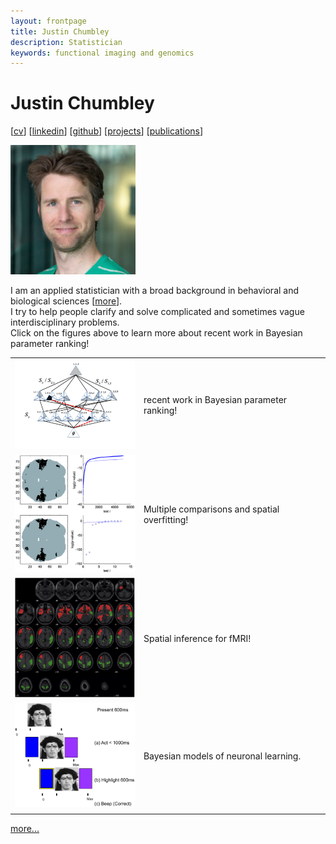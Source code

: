 ```yaml
---
layout: frontpage
title: Justin Chumbley
description: Statistician
keywords: functional imaging and genomics
---
```


<!--
# Justin Chumbley

[[cv](http://chumbleycode.github.io/chumbleycode.github.io/docs/cv.pdf)] 
[[linkedin](https://www.linkedin.com/in/chumbleycode)] 
[[github](https://github.com/chumbleycode/)] 
[[projects](projects.md)]
[[publications](https://scholar.google.com/citations?hl=en&user=YbbXlwIAAAAJ)]

[<img src="docs/JRCsquare.jpg" alt="drawing" width="200">](http://chumbleycode.github.io/chumbleycode.github.io/docs/cv.pdf) [<img src="docs/finest_order1.png" alt="drawing" width="200">](docs/fcr_apa.pdf#page=26) [<img src="docs/finest_order2.png" alt="drawing" width="200">](docs/fcr_apa.pdf#page=27) <br/>

I am an applied statistician with a broad background in behavioral and biological sciences [[more](http://chumbleycode.github.io/chumbleycode.github.io/docs/cv.pdf)].  <br/>
I try to help people clarify and solve tricky and sometimes vague interdisciplinary problems. <br/>
Click on the figures above to learn more about recent work in Bayesian parameter ranking! <br/>


[<img src="docs/multinomial_spm.jpg" alt="drawing" width="200">](https://www.sciencedirect.com/science/article/pii/S1053811910008281) [<img src="docs/learning.png" alt="drawing" width="200">](https://journals.plos.org/ploscompbiol/article?id=10.1371/journal.pcbi.1002346) [<img src="docs/fdr_imaging.jpg" alt="drawing" width="200">](https://www.sciencedirect.com/science/article/pii/S1053811908006472) <br/> 

Learn more about my work in frequentist and Bayesian neuroimaging! <br/> 

[<img src="docs/JRCsquare.jpg" alt="drawing" width="200">](http://chumbleycode.github.io/chumbleycode.github.io/docs/cv.pdf) [<img src="docs/finest_order1.png" alt="drawing" width="200">](docs/fcr_apa.pdf#page=26) [<img src="docs/finest_order2.png" alt="drawing" width="200">](docs/fcr_apa.pdf) <br/>

Text-->

# Justin Chumbley

[[cv](http://chumbleycode.github.io/chumbleycode.github.io/docs/cv.pdf)] 
[[linkedin](https://www.linkedin.com/in/chumbleycode)] 
[[github](https://github.com/chumbleycode/)] 
[[projects](projects.md)]
[[publications](https://scholar.google.com/citations?hl=en&user=YbbXlwIAAAAJ)]

[<img src="docs/JRCsquare.jpg" alt="drawing" width="200">](http://chumbleycode.github.io/chumbleycode.github.io/docs/cv.pdf) 

I am an applied statistician with a broad background in behavioral and biological sciences [[more](http://chumbleycode.github.io/chumbleycode.github.io/docs/cv.pdf)].  <br/>
I try to help people clarify and solve complicated and sometimes vague interdisciplinary problems. <br/>
Click on the figures above to learn more about recent work in Bayesian parameter ranking! <br/>


 
|   	|   	|
|---	|---	|
| [<img src="docs/finest_order2.png" alt="drawing" width="200">](docs/fcr_apa.pdf#page=27)  	| recent work in Bayesian parameter ranking!  	|
| [<img src="docs/fdr_imaging.jpg" alt="drawing" width="200">](https://www.sciencedirect.com/science/article/pii/S1053811908006472)  	| Multiple comparisons and spatial overfitting!  	|
| [<img src="docs/multinomial_spm.jpg" alt="drawing" width="200">](https://www.sciencedirect.com/science/article/pii/S1053811910008281) 	| Spatial inference for fMRI!  	|
| [<img src="docs/learning.png" alt="drawing" width="200">](https://journals.plos.org/ploscompbiol/article?id=10.1371/journal.pcbi.1002346)   	|  Bayesian models of neuronal learning. 	|
|   	|   	| 

[more...](more_figures.md)

 

